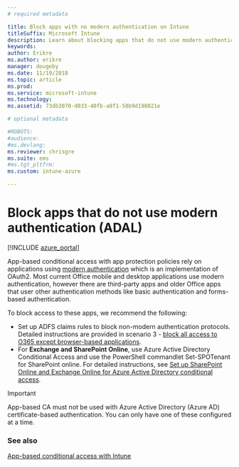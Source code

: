 ```yaml
---
# required metadata

title: Block apps with no modern authentication on Intune
titleSuffix: Microsoft Intune
description: Learn about blocking apps that do not use modern authentication (ADAL).
keywords:
author: Erikre
ms.author: erikre
manager: dougeby
ms.date: 11/19/2018
ms.topic: article
ms.prod:
ms.service: microsoft-intune
ms.technology:
ms.assetid: 73db3070-d033-40fb-a8f1-58b9d198021e

# optional metadata

#ROBOTS:
#audience:
#ms.devlang:
ms.reviewer: chrisgre
ms.suite: ems
#ms.tgt_pltfrm:
ms.custom: intune-azure

---
```


# Block apps that do not use modern authentication (ADAL)

[!INCLUDE [azure_portal](./includes/azure_portal.md)]

App-based conditional access with app protection policies rely on applications using [modern authentication](https://support.office.com/article/Using-Office-365-modern-authentication-with-Office-clients-776c0036-66fd-41cb-8928-5495c0f9168a) which is an implementation of OAuth2. Most current Office mobile and desktop applications use modern authentication, however there are third-party apps and older Office apps that user other authentication methods like basic authentication and forms-based authentication.

To block access to these apps, we recommend the following:

* Set up ADFS claims rules to block non-modern authentication protocols. Detailed instructions are provided in scenario 3 - [block all access to O365 except browser-based applications](https://technet.microsoft.com/library/dn592182.aspx).
* For **Exchange and SharePoint Online**, use Azure Active Directory Conditional Access and use the PowerShell commandlet Set-SPOTenant for SharePoint online. For detailed instructions, see [Set up SharePoint Online and Exchange Online for Azure Active Directory conditional access](https://docs.microsoft.com/azure/active-directory/active-directory-conditional-access-no-modern-authentication#legacy-authentication-protocols).


>[!IMPORTANT]
>App-based CA must not be used with Azure Active Directory (Azure AD) certificate-based authentication. You can only have one of these configured at a time.

### See also
[App-based conditional access with Intune](app-based-conditional-access-intune.md)
